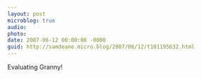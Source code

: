 ```yaml
---
layout: post
microblog: true
audio: 
photo: 
date: 2007-06-12 00:00:00 -0000
guid: http://samdeane.micro.blog/2007/06/12/t101195632.html
---
```

Evaluating Granny!
